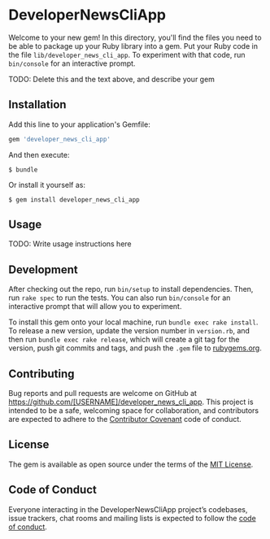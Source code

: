 # DeveloperNewsCliApp

Welcome to your new gem! In this directory, you'll find the files you need to be able to package up your Ruby library into a gem. Put your Ruby code in the file `lib/developer_news_cli_app`. To experiment with that code, run `bin/console` for an interactive prompt.

TODO: Delete this and the text above, and describe your gem

## Installation

Add this line to your application's Gemfile:

```ruby
gem 'developer_news_cli_app'
```

And then execute:

    $ bundle

Or install it yourself as:

    $ gem install developer_news_cli_app

## Usage

TODO: Write usage instructions here

## Development

After checking out the repo, run `bin/setup` to install dependencies. Then, run `rake spec` to run the tests. You can also run `bin/console` for an interactive prompt that will allow you to experiment.

To install this gem onto your local machine, run `bundle exec rake install`. To release a new version, update the version number in `version.rb`, and then run `bundle exec rake release`, which will create a git tag for the version, push git commits and tags, and push the `.gem` file to [rubygems.org](https://rubygems.org).

## Contributing

Bug reports and pull requests are welcome on GitHub at https://github.com/[USERNAME]/developer_news_cli_app. This project is intended to be a safe, welcoming space for collaboration, and contributors are expected to adhere to the [Contributor Covenant](http://contributor-covenant.org) code of conduct.

## License

The gem is available as open source under the terms of the [MIT License](https://opensource.org/licenses/MIT).

## Code of Conduct

Everyone interacting in the DeveloperNewsCliApp project’s codebases, issue trackers, chat rooms and mailing lists is expected to follow the [code of conduct](https://github.com/[USERNAME]/developer_news_cli_app/blob/master/CODE_OF_CONDUCT.md).
